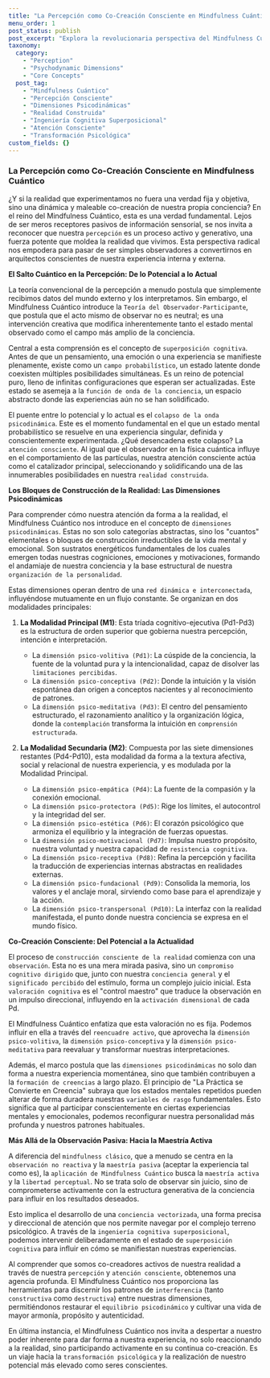 ```yaml
---
title: "La Percepción como Co-Creación Consciente en Mindfulness Cuántico"
menu_order: 1
post_status: publish
post_excerpt: "Explora la revolucionaria perspectiva del Mindfulness Cuántico sobre la percepción, entendiendo cómo nuestra conciencia moldea activamente la realidad. Sumérgete en las dimensiones psicodinámicas que subyacen a nuestra experiencia, revelando el poder transformador de la atención consciente para manifestar una realidad intencionada."
taxonomy:
  category:
    - "Perception"
    - "Psychodynamic Dimensions"
    - "Core Concepts"
  post_tag:
    - "Mindfulness Cuántico"
    - "Percepción Consciente"
    - "Dimensiones Psicodinámicas"
    - "Realidad Construida"
    - "Ingeniería Cognitiva Superposicional"
    - "Atención Consciente"
    - "Transformación Psicológica"
custom_fields: {}
---
```


### La Percepción como Co-Creación Consciente en Mindfulness Cuántico

¿Y si la realidad que experimentamos no fuera una verdad fija y objetiva, sino una dinámica y maleable co-creación de nuestra propia conciencia? En el reino del Mindfulness Cuántico, esta es una verdad fundamental. Lejos de ser meros receptores pasivos de información sensorial, se nos invita a reconocer que nuestra `percepción` es un proceso activo y generativo, una fuerza potente que moldea la realidad que vivimos. Esta perspectiva radical nos empodera para pasar de ser simples observadores a convertirnos en arquitectos conscientes de nuestra experiencia interna y externa.

**El Salto Cuántico en la Percepción: De lo Potencial a lo Actual**

La teoría convencional de la percepción a menudo postula que simplemente recibimos datos del mundo externo y los interpretamos. Sin embargo, el Mindfulness Cuántico introduce la `Teoría del Observador-Participante`, que postula que el acto mismo de observar no es neutral; es una intervención creativa que modifica inherentemente tanto el estado mental observado como el campo más amplio de la conciencia.

Central a esta comprensión es el concepto de `superposición cognitiva`. Antes de que un pensamiento, una emoción o una experiencia se manifieste plenamente, existe como un `campo probabilístico`, un estado latente donde coexisten múltiples posibilidades simultáneas. Es un reino de potencial puro, lleno de infinitas configuraciones que esperan ser actualizadas. Este estado se asemeja a la `función de onda de la conciencia`, un espacio abstracto donde las experiencias aún no se han solidificado.

El puente entre lo potencial y lo actual es el `colapso de la onda psicodinámica`. Este es el momento fundamental en el que un estado mental probabilístico se resuelve en una experiencia singular, definida y conscientemente experimentada. ¿Qué desencadena este colapso? La `atención consciente`. Al igual que el observador en la física cuántica influye en el comportamiento de las partículas, nuestra atención consciente actúa como el catalizador principal, seleccionando y solidificando una de las innumerables posibilidades en nuestra `realidad construida`.

**Los Bloques de Construcción de la Realidad: Las Dimensiones Psicodinámicas**

Para comprender cómo nuestra atención da forma a la realidad, el Mindfulness Cuántico nos introduce en el concepto de `dimensiones psicodinámicas`. Estas no son solo categorías abstractas, sino los "cuantos" elementales o bloques de construcción irreductibles de la vida mental y emocional. Son sustratos energéticos fundamentales de los cuales emergen todas nuestras cogniciones, emociones y motivaciones, formando el andamiaje de nuestra conciencia y la base estructural de nuestra `organización de la personalidad`.

Estas dimensiones operan dentro de una `red dinámica e interconectada`, influyéndose mutuamente en un flujo constante. Se organizan en dos modalidades principales:

1.  **La Modalidad Principal (M1)**: Esta tríada cognitivo-ejecutiva (Pd1-Pd3) es la estructura de orden superior que gobierna nuestra percepción, intención e interpretación.
    *   La `dimensión psico-volitiva (Pd1)`: La cúspide de la conciencia, la fuente de la voluntad pura y la intencionalidad, capaz de disolver las `limitaciones percibidas`.
    *   La `dimensión psico-conceptiva (Pd2)`: Donde la intuición y la visión espontánea dan origen a conceptos nacientes y al reconocimiento de patrones.
    *   La `dimensión psico-meditativa (Pd3)`: El centro del pensamiento estructurado, el razonamiento analítico y la organización lógica, donde la `contemplación` transforma la intuición en `comprensión estructurada`.

2.  **La Modalidad Secundaria (M2)**: Compuesta por las siete dimensiones restantes (Pd4-Pd10), esta modalidad da forma a la textura afectiva, social y relacional de nuestra experiencia, y es modulada por la Modalidad Principal.
    *   La `dimensión psico-empática (Pd4)`: La fuente de la compasión y la conexión emocional.
    *   La `dimensión psico-protectora (Pd5)`: Rige los límites, el autocontrol y la integridad del ser.
    *   La `dimensión psico-estética (Pd6)`: El corazón psicológico que armoniza el equilibrio y la integración de fuerzas opuestas.
    *   La `dimensión psico-motivacional (Pd7)`: Impulsa nuestro propósito, nuestra voluntad y nuestra capacidad de `resistencia cognitiva`.
    *   La `dimensión psico-receptiva (Pd8)`: Refina la percepción y facilita la traducción de experiencias internas abstractas en realidades externas.
    *   La `dimensión psico-fundacional (Pd9)`: Consolida la memoria, los valores y el anclaje moral, sirviendo como base para el aprendizaje y la acción.
    *   La `dimensión psico-transpersonal (Pd10)`: La interfaz con la realidad manifestada, el punto donde nuestra conciencia se expresa en el mundo físico.

**Co-Creación Consciente: Del Potencial a la Actualidad**

El proceso de `construcción consciente de la realidad` comienza con una `observación`. Esta no es una mera mirada pasiva, sino un `compromiso cognitivo dirigido` que, junto con nuestra `conciencia general` y el `significado percibido` del estímulo, forma un complejo juicio inicial. Esta `valoración cognitiva` es el "control maestro" que traduce la observación en un impulso direccional, influyendo en la `activación dimensional` de cada Pd.

El Mindfulness Cuántico enfatiza que esta valoración no es fija. Podemos influir en ella a través del `reencuadre activo`, que aprovecha la `dimensión psico-volitiva`, la `dimensión psico-conceptiva` y la `dimensión psico-meditativa` para reevaluar y transformar nuestras interpretaciones.

Además, el marco postula que las `dimensiones psicodinámicas` no solo dan forma a nuestra experiencia momentánea, sino que también contribuyen a la `formación de creencias` a largo plazo. El principio de "La Práctica se Convierte en Creencia" subraya que los estados mentales repetidos pueden alterar de forma duradera nuestras `variables de rasgo` fundamentales. Esto significa que al participar conscientemente en ciertas experiencias mentales y emocionales, podemos reconfigurar nuestra personalidad más profunda y nuestros patrones habituales.

**Más Allá de la Observación Pasiva: Hacia la Maestría Activa**

A diferencia del `mindfulness clásico`, que a menudo se centra en la `observación no reactiva` y la `maestría pasiva` (aceptar la experiencia tal como es), la `aplicación de Mindfulness Cuántico` busca la `maestría activa` y la `libertad perceptual`. No se trata solo de observar sin juicio, sino de comprometerse activamente con la estructura generativa de la conciencia para influir en los resultados deseados.

Esto implica el desarrollo de una `conciencia vectorizada`, una forma precisa y direccional de atención que nos permite navegar por el complejo terreno psicológico. A través de la `ingeniería cognitiva superposicional`, podemos intervenir deliberadamente en el estado de `superposición cognitiva` para influir en cómo se manifiestan nuestras experiencias.

Al comprender que somos co-creadores activos de nuestra realidad a través de nuestra `percepción` y `atención consciente`, obtenemos una agencia profunda. El Mindfulness Cuántico nos proporciona las herramientas para discernir los patrones de `interferencia` (tanto `constructiva` como `destructiva`) entre nuestras dimensiones, permitiéndonos restaurar el `equilibrio psicodinámico` y cultivar una vida de mayor armonía, propósito y autenticidad.

En última instancia, el Mindfulness Cuántico nos invita a despertar a nuestro poder inherente para dar forma a nuestra experiencia, no solo reaccionando a la realidad, sino participando activamente en su continua co-creación. Es un viaje hacia la `transformación psicológica` y la realización de nuestro potencial más elevado como seres conscientes.